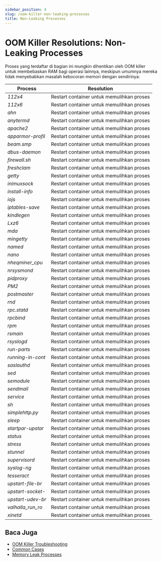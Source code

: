 ```yaml
---
sidebar_position: 4
slug: /oom-killer-non-leaking-processes
title: Non-Leaking Processes
---
```

# OOM Killer Resolutions: Non-Leaking Processes

Proses yang terdaftar di bagian ini mungkin dihentikan oleh OOM killer untuk membebaskan RAM bagi operasi lainnya, meskipun umumnya mereka tidak menyebabkan masalah kebocoran memori dengan sendirinya:

Process | Resolution  
---|---  
_112x4_ | Restart container untuk memulihkan proses  
_112x6_ | Restart container untuk memulihkan proses  
_ahn_ | Restart container untuk memulihkan proses  
_anytermd_ | Restart container untuk memulihkan proses  
_apache2_ | Restart container untuk memulihkan proses  
_apparmor-profil_ | Restart container untuk memulihkan proses  
_beam.smp_ | Restart container untuk memulihkan proses  
_dbus-daemon_ | Restart container untuk memulihkan proses  
_firewall.sh_ | Restart container untuk memulihkan proses  
_freshclam_ | Restart container untuk memulihkan proses  
_getty_ | Restart container untuk memulihkan proses  
_inimuxsock_ | Restart container untuk memulihkan proses  
_install-info_ | Restart container untuk memulihkan proses  
_iojs_ | Restart container untuk memulihkan proses  
_iptables-save_ | Restart container untuk memulihkan proses  
_kindlegen_ | Restart container untuk memulihkan proses  
_Lxz6_ | Restart container untuk memulihkan proses  
_mda_ | Restart container untuk memulihkan proses  
_mingetty_ | Restart container untuk memulihkan proses  
_named_ | Restart container untuk memulihkan proses  
_nano_ | Restart container untuk memulihkan proses  
_nheqminer_cpu_ | Restart container untuk memulihkan proses  
_nrsysmond_ | Restart container untuk memulihkan proses  
_pidproxy_ | Restart container untuk memulihkan proses  
_PM2_ | Restart container untuk memulihkan proses  
_postmaster_ | Restart container untuk memulihkan proses  
_rnd_ | Restart container untuk memulihkan proses  
_rpc.statd_ | Restart container untuk memulihkan proses  
_rpcbind_ | Restart container untuk memulihkan proses  
_rpm_ | Restart container untuk memulihkan proses  
_rsmain_ | Restart container untuk memulihkan proses  
_rsyslogd_ | Restart container untuk memulihkan proses  
_run-parts_ | Restart container untuk memulihkan proses  
_running-in-cont_ | Restart container untuk memulihkan proses  
_saslauthd_ | Restart container untuk memulihkan proses  
_sed_ | Restart container untuk memulihkan proses  
_semodule_ | Restart container untuk memulihkan proses  
_sendmail_ | Restart container untuk memulihkan proses  
_service_ | Restart container untuk memulihkan proses  
_sh_ | Restart container untuk memulihkan proses  
_simplehttp.py_ | Restart container untuk memulihkan proses  
_sleep_ | Restart container untuk memulihkan proses  
_startpar-upstar_ | Restart container untuk memulihkan proses  
_status_ | Restart container untuk memulihkan proses  
_stress_ | Restart container untuk memulihkan proses  
_stunnel_ | Restart container untuk memulihkan proses  
_supervisord_ | Restart container untuk memulihkan proses  
_syslog-ng_ | Restart container untuk memulihkan proses  
_tesseract_ | Restart container untuk memulihkan proses  
_upstart-file-br_ | Restart container untuk memulihkan proses  
_upstart-socket-_ | Restart container untuk memulihkan proses  
_upstart-udev-br_ | Restart container untuk memulihkan proses  
_valhalla_run_ro_ | Restart container untuk memulihkan proses  
_xinetd_ | Restart container untuk memulihkan proses  
  
## Baca Juga

  * [OOM Killer Troubleshooting](https://docs.dewacloud.com/docs/oom-killer-troubleshooting/)
  * [Common Cases](https://docs.dewacloud.com/docs/oom-killer-common-cases/)
  * [Memory Leak Processes](https://docs.dewacloud.com/docs/oom-killer-leak-risk-processes/)